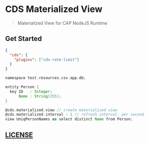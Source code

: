 # CDS Materialized View

> Materialized View for CAP NodeJS Runtime

## Get Started

```json
{
  "cds": {
    "plugins": ["cds-rate-limit"]
  }
}
```

```groovy
namespace test.resources.csv.app.db;

entity Person {
  key ID   : Integer;
      Name : String(255);
}

@cds.materialized.view // create materialized view
@cds.materialized.interval : 1 // refresh interval: per second
view UniqPersonNames as select distinct Name from Person;
```

## [LICENSE](./LICENSE)
